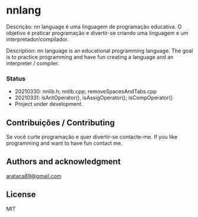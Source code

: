 # nnlang
Descrição: nn language é uma linguagem de programação educativa. O objetivo é praticar programação e divertir-se criando uma linguagem e um interpretador/compilador. 

Description: nn language is an educational programming language. The goal is to practice programming and have fun creating a language and an interpreter / compiler.

### Status
- 20210330: nnlib.h; nnlib.cpp; removeSpacesAndTabs.cpp
- 20210331: isAritOperator(), isAssigOperator(); isCompOperator()
- Project under development.


## Contribuições / Contributing
Se você curte programação e quer divertir-se contacte-me.
If you like programming and want to have fun contact me.

## Authors and acknowledgment
arataca89@gmail.com

## License
MIT



